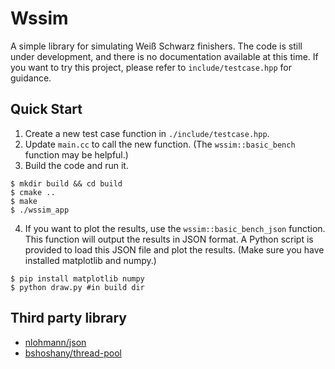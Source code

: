 # Wssim

A simple library for simulating Weiß Schwarz finishers. The code is still under development, and there is no documentation available at this time. If you want to try this project, please refer to `include/testcase.hpp` for guidance.

## Quick Start

1. Create a new test case function in `./include/testcase.hpp`.
2. Update `main.cc` to call the new function. (The `wssim::basic_bench` function may be helpful.)
3. Build the code and run it.

``` shell
$ mkdir build && cd build
$ cmake ..
$ make
$ ./wssim_app
```

4. If you want to plot the results, use the `wssim::basic_bench_json` function. This function will output the results in JSON format. A Python script is provided to load this JSON file and plot the results. (Make sure you have installed matplotlib and numpy.)

``` shell
$ pip install matplotlib numpy
$ python draw.py #in build dir
```

## Third party library
- [nlohmann/json](https://github.com/nlohmann/json)
- [bshoshany/thread-pool](https://github.com/bshoshany/thread-pool)
